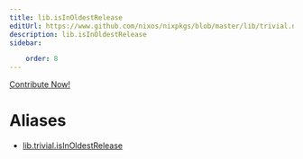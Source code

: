```yaml
---
title: lib.isInOldestRelease
editUrl: https://www.github.com/nixos/nixpkgs/blob/master/lib/trivial.nix#L263C5
description: lib.isInOldestRelease
sidebar:

    order: 8
---
```


<a href="https://www.github.com/nixos/nixpkgs/blob/master/lib/trivial.nix#L263C5">Contribute Now!</a>


# Aliases

- [lib.trivial.isInOldestRelease](/nix-doc-comments/reference/lib/trivial/lib-trivial-isInOldestRelease)


